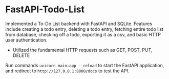 # FastAPI-Todo-List
Implemented a To-Do List backend with FastAPI and SQLite. Features include creating a todo entry, deleting a todo entry, fetching entire todo list from database, checking off a todo, exporting it as a csv, and basic HTTP user authentication. 
- Utilized the fundamental HTTP requests such as GET, POST, PUT, DELETE

Run commands ``uvicorn main:app --reload`` to start the FastAPI application, and redirect to ``http://127.0.0.1:8000/docs`` to test the API.
